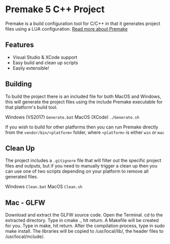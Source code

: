 # Premake 5 C++ Project

Premake is a build configuration tool for C/C++ in that it generates project files using a LUA configuration.
[Read more about Premake](https://premake.github.io/)

## Features

-   Visual Studio & XCode support
-   Easy build and clean up scripts
-   Easily extensible!

## Building

To build the project there is an included file for both MacOS and Windows, this will generate the project files using the include Premake executable for that platform's build tool.

Windows (VS2017) `Generate.bat`
MacOS (XCode) `./Generate.sh`

If you wish to build for other platforms then you can run Premake directly from the `vendor/bin/<platform>` folder, where `<platform>` is either `win` or `mac`

## Clean Up

The project includes a `.gitignore` file that will filter out the specific project files and outputs, but if you need to manually trigger a clean up then you can use one of two scripts depending on your platform to remove all generated files.

Windows `Clean.bat`
MacOS `Clean.sh`

## Mac - GLFW

Download and extract the GLFW source code.
Open the Terminal.
cd to the extracted directory.
Type in cmake ., hit return.
A Makefile will be created for you.
Type in make, hit return.
After the compilation process, type in sudo make install.
The libraries will be copied to /usr/local/lib/, the header files to /usr/local/include/.

